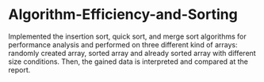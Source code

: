 # Algorithm-Efficiency-and-Sorting
Implemented the insertion sort, quick sort, and merge sort algorithms for performance analysis and performed on three different kind of arrays: randomly created array, sorted array and already sorted array with different size conditions. Then, the gained data is interpreted and compared at the report.
